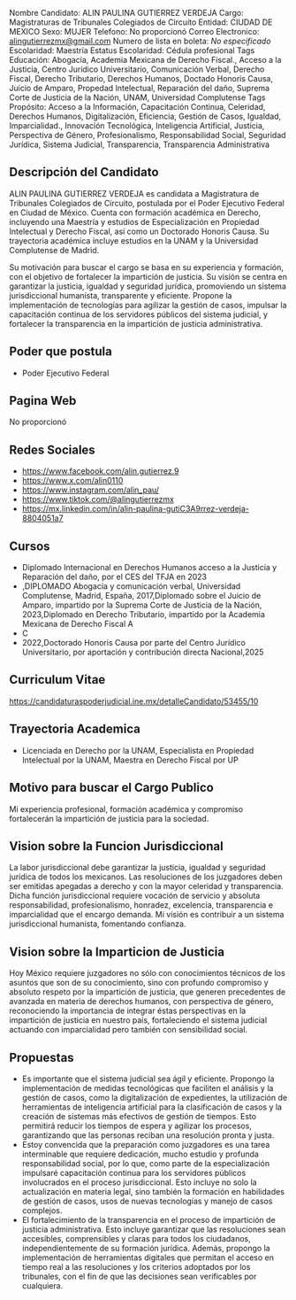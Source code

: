 Nombre Candidato: ALIN PAULINA GUTIERREZ VERDEJA
Cargo: Magistraturas de Tribunales Colegiados de Circuito
Entidad: CIUDAD DE MEXICO
Sexo: MUJER
Telefono: No proporcionó
Correo Electronico: alingutierrezmx@gmail.com
Numero de lista en boleta: *No especificado*
Escolaridad: Maestría
Estatus Escolaridad: Cédula profesional
Tags Educación: Abogacía, Academia Mexicana de Derecho Fiscal., Acceso a la Justicia, Centro Jurídico Universitario, Comunicación Verbal, Derecho Fiscal, Derecho Tributario, Derechos Humanos, Doctado Honoris Causa, Juicio de Amparo, Propedad Intelectual, Reparación del daño, Suprema Corte de Justicia de la Nación, UNAM, Universidad Complutense
Tags Propósito: Acceso a la Información, Capacitación Continua, Celeridad, Derechos Humanos, Digitalización, Eficiencia, Gestión de Casos, Igualdad, Imparcialidad., Innovación Tecnológica, Inteligencia Artificial, Justicia, Perspectiva de Género, Profesionalismo, Responsabilidad Social, Seguridad Jurídica, Sistema Judicial, Transparencia, Transparencia Administrativa


## Descripción del Candidato 

ALIN PAULINA GUTIERREZ VERDEJA es candidata a Magistratura de Tribunales Colegiados de Circuito, postulada por el Poder Ejecutivo Federal en Ciudad de México. Cuenta con formación académica en Derecho, incluyendo una Maestría y estudios de Especialización en Propiedad Intelectual y Derecho Fiscal, así como un Doctorado Honoris Causa.  Su trayectoria académica incluye estudios en la UNAM y la Universidad Complutense de Madrid.

Su motivación para buscar el cargo se basa en su experiencia y formación, con el objetivo de fortalecer la impartición de justicia. Su visión se centra en garantizar la justicia, igualdad y seguridad jurídica, promoviendo un sistema jurisdiccional humanista, transparente y eficiente. Propone la implementación de tecnologías para agilizar la gestión de casos, impulsar la capacitación continua de los servidores públicos del sistema judicial, y fortalecer la transparencia en la impartición de justicia administrativa.


## Poder que postula

- Poder Ejecutivo Federal


## Pagina Web

No proporcionó


## Redes Sociales

- https://www.facebook.com/alin.gutierrez.9
- https://www.x.com/alin0110
- https://www.instagram.com/alin_pau/
- https://www.tiktok.com/@alingutierrezmx
- https://mx.linkedin.com/in/alin-paulina-gutiC3A9rrez-verdeja-8804051a7


## Cursos

- Diplomado Internacional en Derechos Humanos acceso a la Justicia y Reparación del daño, por el CES del TFJA en 2023
- ,DIPLOMADO Abogacía y comunicación verbal, Universidad Complutense, Madrid, España, 2017,Diplomado sobre el Juicio de Amparo, impartido por la Suprema Corte de Justicia de la Nación, 2023,Diplomado en Derecho Tributario, impartido por la Academia Mexicana de Derecho Fiscal A
- C
- 2022,Doctorado Honoris Causa por parte del Centro Jurídico Universitario, por aportación y contribución directa Nacional,2025


## Curriculum Vitae

https://candidaturaspoderjudicial.ine.mx/detalleCandidato/53455/10


## Trayectoria Academica

- Licenciada en Derecho por la UNAM, Especialista en Propiedad Intelectual por la UNAM, Maestra en Derecho Fiscal por UP


## Motivo para buscar el Cargo Publico

Mi experiencia profesional, formación académica y compromiso fortalecerán la impartición de justicia para la sociedad.


## Vision sobre la Funcion Jurisdiccional

La labor jurisdiccional debe garantizar la justicia, igualdad y seguridad jurídica de todos los mexicanos. Las resoluciones de los juzgadores deben ser emitidas apegadas a derecho y con la mayor celeridad y transparencia. Dicha función jurisdiccional requiere vocación de servicio y absoluta responsabilidad, profesionalismo, honradez, excelencia, transparencia e imparcialidad que el encargo demanda. Mi visión es contribuir a un sistema jurisdiccional humanista, fomentando confianza.


## Vision sobre la Imparticion de Justicia

Hoy México requiere juzgadores no sólo con conocimientos técnicos de los asuntos que son de su conocimiento, sino con profundo compromiso y absoluto respeto por la impartición de justicia, que generen precedentes de avanzada en materia de derechos humanos, con perspectiva de género, reconociendo la importancia de integrar éstas perspectivas en la impartición de justicia en nuestro país, fortaleciendo el sistema judicial actuando con imparcialidad pero también con sensibilidad social.


## Propuestas

- Es importante que el sistema judicial sea ágil y eficiente. Propongo la implementación de medidas tecnológicas que faciliten el análisis y la gestión de casos, como la digitalización de expedientes, la utilización de herramientas de inteligencia artificial para la clasificación de casos y la creación de sistemas más efectivos de gestión de tiempos. Esto permitirá reducir los tiempos de espera y agilizar los procesos, garantizando que las personas reciban una resolución pronta y justa.
- Estoy convencida que la preparación como juzgadores es una tarea interminable que requiere dedicación, mucho estudio y profunda responsabilidad social, por lo que, como parte de la especialización impulsaré capacitación continua para los servidores públicos involucrados en el proceso jurisdiccional. Esto incluye no solo la actualización en materia legal, sino también la formación en habilidades de gestión de casos, usos de nuevas tecnologías y manejo de casos complejos.
- El fortalecimiento de la transparencia en el proceso de impartición de justicia administrativa. Esto incluye garantizar que las resoluciones sean accesibles, comprensibles y claras para todos los ciudadanos, independientemente de su formación jurídica. Además, propongo la implementación de herramientas digitales que permitan el acceso en tiempo real a las resoluciones y los criterios adoptados por los tribunales, con el fin de que las decisiones sean verificables por cualquiera.

